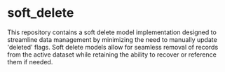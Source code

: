 # soft_delete
This repository contains a soft delete model implementation designed to streamline data management by minimizing the need to manually update 'deleted' flags. Soft delete models allow for seamless removal of records from the active dataset while retaining the ability to recover or reference them if needed. 
